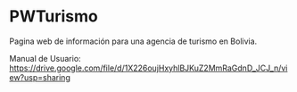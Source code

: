 # PWTurismo
Pagina web de información para una agencia de turismo en Bolivia.

Manual de Usuario: https://drive.google.com/file/d/1X226oujHxyhlBJKuZ2MmRaGdnD_JCJ_n/view?usp=sharing